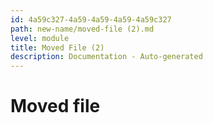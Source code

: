 ```yaml
---
id: 4a59c327-4a59-4a59-4a59-4a59c327
path: new-name/moved-file (2).md
level: module
title: Moved File (2)
description: Documentation - Auto-generated
---
```

# Moved file
